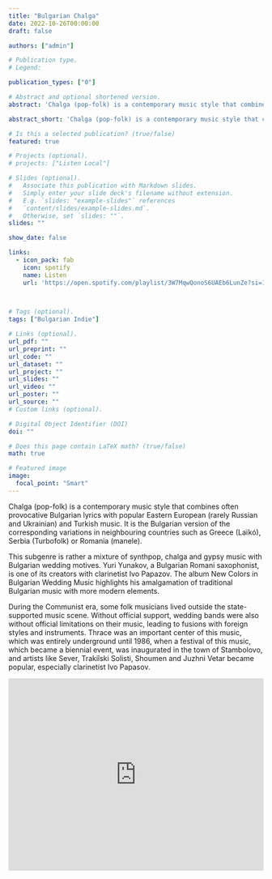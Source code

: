 ```yaml
---
title: "Bulgarian Chalga"
date: 2022-10-26T00:00:00
draft: false

authors: ["admin"]

# Publication type.
# Legend:

publication_types: ["0"]

# Abstract and optional shortened version.
abstract: 'Chalga (pop-folk) is a contemporary music style that combines often provocative Bulgarian lyrics with popular Eastern European (rarely Russian and Ukrainian) and Turkish music.'

abstract_short: 'Chalga (pop-folk) is a contemporary music style that combines often provocative Bulgarian lyrics with popular Eastern European (rarely Russian and Ukrainian) and Turkish music.'

# Is this a selected publication? (true/false)
featured: true

# Projects (optional).
# projects: ["Listen Local"]

# Slides (optional).
#   Associate this publication with Markdown slides.
#   Simply enter your slide deck's filename without extension.
#   E.g. `slides: "example-slides"` references 
#   `content/slides/example-slides.md`.
#   Otherwise, set `slides: ""`.
slides: ""

show_date: false

links:
  - icon_pack: fab
    icon: spotify
    name: Listen
    url: 'https://open.spotify.com/playlist/3W7MqwQonoS6UAEb6LunZe?si=11adcd542a1d40d2'


    
# Tags (optional).
tags: ["Bulgarian Indie"]

# Links (optional).
url_pdf: ""
url_preprint: ""
url_code: ""
url_dataset: ""
url_project: ""
url_slides: ""
url_video: ""
url_poster: ""
url_source: ""
# Custom links (optional).

# Digital Object Identifier (DOI)
doi: ""

# Does this page contain LaTeX math? (true/false)
math: true

# Featured image
image:
  focal_point: "Smart"
---
```

Chalga (pop-folk) is a contemporary music style that combines often provocative Bulgarian lyrics with popular Eastern European (rarely Russian and Ukrainian) and Turkish music. It is the Bulgarian version of the corresponding variations in neighbouring countries such as Greece (Laïkó), Serbia (Turbofolk) or Romania (manele).

This subgenre is rather a mixture of synthpop, chalga and gypsy music with Bulgarian wedding motives. Yuri Yunakov, a Bulgarian Romani saxophonist, is one of its creators with clarinetist Ivo Papazov. The album New Colors in Bulgarian Wedding Music highlights his amalgamation of traditional Bulgarian music with more modern elements.

During the Communist era, some folk musicians lived outside the state-supported music scene. Without official support, wedding bands were also without official limitations on their music, leading to fusions with foreign styles and instruments. Thrace was an important center of this music, which was entirely underground until 1986, when a festival of this music, which became a biennial event, was inaugurated in the town of Stambolovo, and artists like Sever, Trakiîski Solisti, Shoumen and Juzhni Vetar became popular, especially clarinetist Ivo Papasov.

<iframe src="https://open.spotify.com/embed/playlist/3W7MqwQonoS6UAEb6LunZe?utm_source=generator" width="100%" height="380" frameBorder="0" allowfullscreen="" allow="autoplay; clipboard-write; encrypted-media; fullscreen; picture-in-picture"></iframe>
